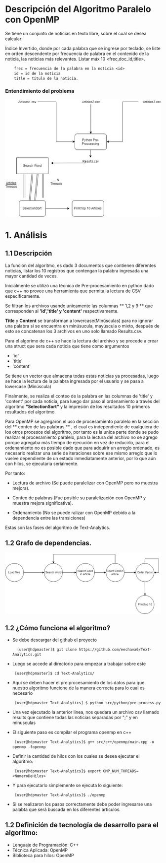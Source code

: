 # Descripción del Algoritmo Paralelo con OpenMP

Se tiene un conjunto de noticias en texto libre, sobre el cual se desea calcular:

Índice Invertido, donde por cada palabra que se ingrese por teclado, se liste en orden descendente por frecuencia de palabra en el contenido <content> de la noticia, las noticias más relevantes. Listar máx 10 <frec,doc_id,title>.

        frec = frecuencia de la palabra en la noticia <id>
        id = id de la noticia
        title = título de la noticia.

### Entendimiento del problema
![](./openmp.jpg)

# 1. Análisis
## 1.1 Descripción

La función del algoritmo, es dado 3 documentos que contienen diferentes noticias, listar los 10 registros que contengan la palabra ingresada una mayor cantidad de veces. 

Inicialmente se utilizó una técnica de Pre-procesamiento en python dado que c++ no provee una herramienta que permita la lectura de CSV especificamente.

Se filtran los archivos usando unicamente las columnas ** 1,2 y 9 ** que corresponden al **'Id','title' y 'content'** respectivamente.

**Title** y **Content** se transforman a lowercase(Minúsculas) para no ignorar una palabra si se encuentra en minúsucula, mayúscula o mixto, después de esto se concatenan los 3 archivos en uno solo llamado Results.csv.

Para el algorimo de c++ se hace la lectura del archivo y se procede a crear una struct que sera cada noticia que tiene como argumentos
* 'id'
* 'title'
* 'content'

Se tiene un vector que almacena todas estas noticias ya procesadas, luego se hace la lectura de la palabra ingresada por el usuario y se pasa a lowercase (Minúscula) 

Finalmente, se realiza el conteo de la palabra en las columnas de 'title' y 'content' por cada noticia, para luego dar paso al ordenamiento a través del algoritmo **"SelectionSort"** y la impresión de los resultados 10 primeros resultados del algoritmo.

Para OpenMP se agregaron el uso de procesamiento paralelo en la sección del ** conteo de las palabras ** , el cual es independiente de cualquiera de los otros procesos del algoritmo, por tanto es la unica parte donde se pudo realizar
el procesamiento paralelo, para la lectura del archivo no se agrego porque agregaba más tiempo de ejecución en vez de reducirlo,
para el ordenamiento no es posible dado que para adquirir un arreglo ordenado, es necesario realizar una serie de iteraciones sobre ese mismo arreglo que lo vuelve dependiente de un estado inmediatamente anterior, por lo que aún con hilos, se ejecutaria serialmente. 

Por tanto:

* Lectura de archivo (Se puede paralelizar con OpenMP pero no muestra mejora).

* Conteo de palabras (Fue posible su paralelización con OpenMP y muestra mejora significativa).

* Ordenamiento (No se puede ralizar con OpenMP debido a la dependencia entre las transiciones)
  
Estas son las fases del algoritmo de Text-Analytics.

## 1.2 Grafo de dependencias.

![](./dependency.jpg)

## 1.2 ¿Cómo funciona el algoritmo?
 
* Se debe descargar del github el proyecto
        
        [user@hdpmaster]$ git clone https://github.com/eechava6/Text-Analytics.git

* Luego se accede al directorio para empezar a trabajar sobre este
      
       [user@hdpmaster]$ cd Text-Analytics/
       
* Aqui se deben hacer el pre procesamiento de los datos para que nuestro algoritmo funcione de la manera correcta para lo cual es necesario

       [user@hdpmaster Text-Analytics] $ python src/python/pre-process.py
       
* Una vez ejecutado la anterior linea, nos quedara un archivo csv llamado results que contiene todas las noticias separadas por ";" y en minusculas

* El siguiente paso es compilar el programa openmp en c++
      
       [user@hdpmaster Text-Analytics]$ g++ src/c++/openmp/main.cpp -o openmp -fopenmp
       
* Definir la cantidad de hilos con los cuales se desea ejecutar el algoritmo:

       [user@hdpmaster Text-Analytics]$ export OMP_NUM_THREADS=<NumeroDeHilos>

* Y para ejecutarlo simplemente se ejecuta lo siguiente:

       [user@hdpmaster Text-Analytics]$ ./openmp
          
 
* Si se realizaron los pasos correctamente debe poder ingresarse una palabta que será buscada en los diferentes articulos.
   
## 1.2 Definición de tecnología de desarrollo para el algoritmo:

* Lenguaje de Programación: C++
* Técnica Aplicada: OpenMP
* Biblioteca para hilos: OpenMP
